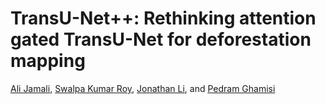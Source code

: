 # TransU-Net++: Rethinking attention gated TransU-Net for deforestation mapping



[Ali Jamali](https://www.researchgate.net/profile/Ali-Jamali), [Swalpa Kumar Roy](https://swalpa.github.io), [Jonathan Li]([(https://uwaterloo.ca/geography-environmental-management/people-profiles/jonathan-li)]), and [Pedram Ghamisi](https://www.iarai.ac.at/people/pedramghamisi/)
